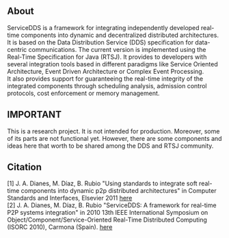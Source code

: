 ## About

ServiceDDS is a framework for integrating independently developed real-time components into dynamic and decentralized distributed architectures.  
It is based on the Data Distribution Service (DDS) specification for data-centric communications. The current version is implemented using the Real-Time Specification for Java (RTSJ). It provides to developers with several integration tools based in different paradigms like Service Oriented Architecture, Event Driven Architecture or Complex Event Processing.  
It also provides support for guaranteeing the real-time integrity of the integrated components through scheduling analysis, admission control protocols, cost enforcement or memory management. 

## IMPORTANT

This is a research project. It is not intended for production. Moreover, some of its parts are not functional yet. However, there are some components and ideas here that worth to be shared among the DDS and RTSJ community.

## Citation

[1] J. A. Dianes, M. Díaz, B. Rubio "Using standards to integrate soft real-time components into dynamic p2p distributed architectures" in Computer Standards and Interfaces, Elsevier 2011 [here](http://www.sciencedirect.com/science/article/pii/S0920548911000894)   
[2] J. A. Dianes, M. Díaz, B. Rubio "ServiceDDS: A framework for real-time P2P systems integration" in 2010 13th IEEE International Symposium on Object/Component/Service-Oriented Real-Time Distributed Computing (ISORC 2010), Carmona (Spain). [here](http://ieeexplore.ieee.org/xpl/articleDetails.jsp?reload=true&arnumber=5479549) 

